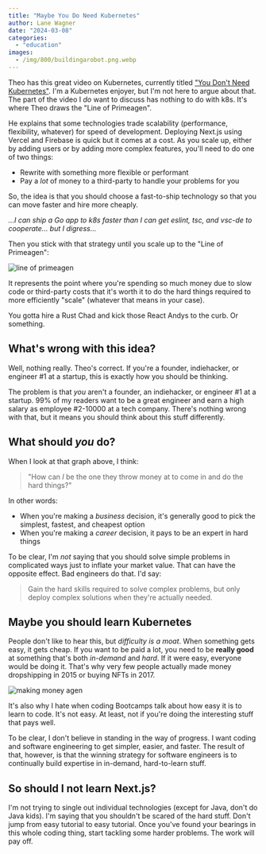 ```yaml
---
title: "Maybe You Do Need Kubernetes"
author: Lane Wagner
date: "2024-03-08"
categories: 
  - "education"
images:
  - /img/800/buildingarobot.png.webp
---
```


Theo has this great video on Kubernetes, currently titled ["You Don't Need Kubernetes"](https://www.youtube.com/watch?v=H5sPGruv2yc). I'm a Kubernetes enjoyer, but I'm not here to argue about that. The part of the video I *do* want to discuss has nothing to do with k8s. It's where Theo draws the "Line of Primeagen".

He explains that some technologies trade scalability (performance, flexibility, whatever) for speed of development. Deploying Next.js using Vercel and Firebase is quick but it comes at a cost. As you scale up, either by adding users or by adding more complex features, you'll need to do one of two things:

* Rewrite with something more flexible or performant
* Pay a *lot* of money to a third-party to handle your problems for you

So, the idea is that you should choose a fast-to-ship technology so that you can move faster and hire more cheaply.

*...I can ship a Go app to k8s faster than I can get eslint, tsc, and vsc-de to cooperate... but I digress...*

Then you stick with that strategy until you scale up to the "Line of Primeagen":

![line of primeagen](/img/800/pointofprime.jpeg.webp)

It represents the point where you're spending so much money due to slow code or third-party costs that it's worth it to do the hard things required to more efficiently "scale" (whatever that means in your case).

You gotta hire a Rust Chad and kick those React Andys to the curb. Or something.

## What's wrong with this idea?

Well, nothing really. Theo's correct. If you're a founder, indiehacker, or engineer #1 at a startup, this is exactly how you should be thinking.

The problem is that *you* aren't a founder, an indiehacker, or engineer #1 at a startup. 99% of my readers want to be a great engineer and earn a high salary as employee #2-10000 at a tech company. There's nothing wrong with that, but it means you should think about this stuff differently.

## What should *you* do?

When I look at that graph above, I think:

> "How can *I* be the one they throw money at to come in and do the hard things?"

In other words:

* When you're making a *business* decision, it's generally good to pick the simplest, fastest, and cheapest option
* When you're making a *career* decision, it pays to be an expert in hard things

To be clear, I'm *not* saying that you should solve simple problems in complicated ways just to inflate your market value. That can have the opposite effect. Bad engineers do that. I'd say:

> Gain the hard skills required to solve complex problems, but only deploy complex solutions when they're actually needed.

## Maybe you should learn Kubernetes

People don't like to hear this, but *difficulty is a moat*. When something gets easy, it gets cheap. If you want to be paid a lot, you need to be **really good** at something that's both *in-demand* and *hard*. If it were easy, everyone would be doing it. That's why very few people actually made money dropshipping in 2015 or buying NFTs in 2017. 

![making money agen](/img/800/makingmoneyagen.png.webp)

It's also why I hate when coding Bootcamps talk about how easy it is to learn to code. It's not easy. At least, not if you're doing the interesting stuff that pays well.

To be clear, I don't believe in standing in the way of progress. I want coding and software engineering to get simpler, easier, and faster. The result of that, however, is that the winning strategy for software engineers is to continually build expertise in in-demand, hard-to-learn stuff.

## So should I not learn Next.js?

I'm not trying to single out individual technologies (except for Java, don't do Java kids). I'm saying that you shouldn't be scared of the hard stuff. Don't jump from easy tutorial to easy tutorial. Once you've found your bearings in this whole coding thing, start tackling some harder problems. The work will pay off.
